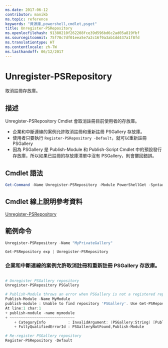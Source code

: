 ```yaml
---
ms.date: 2017-06-12
contributor: manikb
ms.topic: reference
keywords: "資源庫,powershell,cmdlet,psget"
title: Unregister-PSRepository
ms.openlocfilehash: 91380210f262208fce39d596bd6c2ad05a819fbf
ms.sourcegitcommit: 75f70c7df01eea5e7a2c16f9a3ab1dd437a1f8fd
ms.translationtype: HT
ms.contentlocale: zh-TW
ms.lasthandoff: 06/12/2017
---
```

<a id="unregister-psrepository" class="xliff"></a>
# Unregister-PSRepository

取消註冊存放庫。

<a id="description" class="xliff"></a>
## 描述

Unregister-PSRepository Cmdlet 會取消註冊目前使用者的存放庫。
- 企業和中斷連線的案例允許取消註冊和重新註冊 PSGallery 存放庫。
- 使用者只要執行 `Register-PSRepository -Default`，就可以重新註冊 PSGallery
- 因為 PSGallery 是 Publish-Module 和 Publish-Script Cmdlet 中的預設發行存放庫，所以如果已註冊的存放庫清單中沒有 PSGallery，則會擲回錯誤。

<a id="cmdlet-syntax" class="xliff"></a>
## Cmdlet 語法

```powershell
Get-Command -Name Unregister-PSRepository -Module PowerShellGet -Syntax
```
<a id="cmdlet-online-help-reference" class="xliff"></a>
## Cmdlet 線上說明參考資料

[Unregister-PSRepository](http://go.microsoft.com/fwlink/?LinkID=517130)

<a id="example-commands" class="xliff"></a>
## 範例命令

```powershell
Unregister-PSRepository -Name "MyPrivateGallery"

Get-PSRepository exp | Unregister-PSRepository
```

<a id="unregistration-and-re-registration-of-the-psgallery-repository-is-allowed-for-an-enterprise-and-disconnected-scenarios" class="xliff"></a>
### 企業和中斷連線的案例允許取消註冊和重新註冊 PSGallery 存放庫。
```powershell

# Unregister PSGallery repository
Unregister-PSRepository PSGallery

# Publish-Module throws an error when PSGallery is not a registered repository
Publish-Module -Name MyModule
publish-module : Unable to find repository 'PSGallery'. Use Get-PSRepository to see all available repositories. Try again after specifying a valid repository name. You can use 'Register-PSRepository -Default' to register the PSGallery repository.
At line:1 char:1
+ publish-module -name mymodule
+ ~~~~~~~~~~~~~~~~~~~~~~~~~~~~~
    + CategoryInfo          : InvalidArgument: (PSGallery:String) [Publish-Module], ArgumentException
    + FullyQualifiedErrorId : PSGalleryNotFound,Publish-Module

# Re-register PSGallery repository
Register-PSRepository -Default
```

